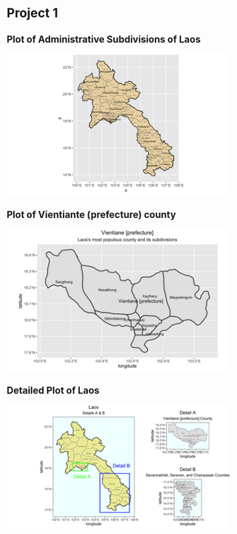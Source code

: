 # Project 1
## Plot of Administrative Subdivisions of Laos
![](p1laos.png)
## Plot of Vientiante (prefecture) county
![](vientiane.png)
## Detailed Plot of Laos
![](details.png)
